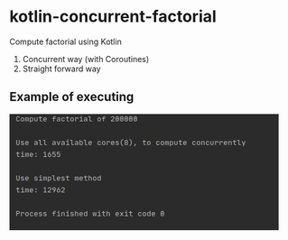 # kotlin-concurrent-factorial

Compute factorial using Kotlin 

1. Concurrent way (with Coroutines)
2. Straight forward way

## Example of executing

![example of executing](/resultOfExecution.png)
